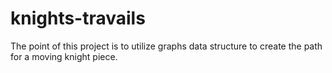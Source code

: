 # knights-travails

The point of this project is to utilize graphs data structure to create the path for a moving knight piece.